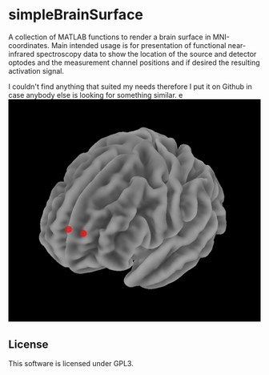 # simpleBrainSurface
A collection of MATLAB functions to render a brain surface in MNI-coordinates.
Main intended usage is for presentation of functional near-infrared spectroscopy data to show the
location of the source and detector optodes and the measurement channel positions and if desired the resulting activation signal.

I couldn't find anything that suited my needs therefore I put it on Github in case anybody
else is looking for something similar.
e
![Screenshot](screenshot/example.png?raw=true "Simple Brain Surface")

## License
This software is licensed under GPL3.
